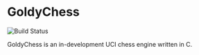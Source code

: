 # GoldyChess

![Build Status](https://api.travis-ci.org/mgold95/chess.svg?branch=master)

GoldyChess is an in-development UCI chess engine written in C.
